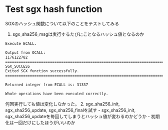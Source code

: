 # Test sgx hash function
SGXのハッシュ関数について以下のことをテストしてみる
1. sgx_sha256_msgは実行するたびにことなるハッシュ値となるのか
```bash
Execute ECALL.

Output from OCALL: 
1176122782
=============================================================================
SGX_SUCCESS
Exited SGX function successfully.
=============================================================================

Returned integer from ECALL is: 31337

Whole operations have been executed correctly.
```
何回実行しても値は変化しなかった。
2. sgx_sha256_init, sgx_sha256_update, sgx_sha256_finalを試す
    - sgx_sha256_init, sgx_sha256_updateを毎回してしまうとハッシュ値が変わるのかどうか
    - 初期化は一回だけにしたほうがいいのか
